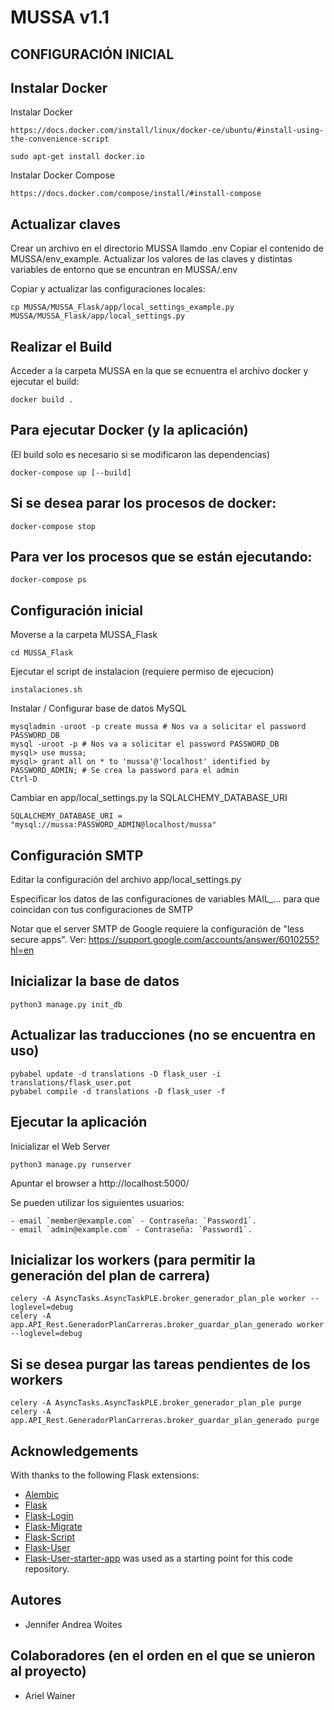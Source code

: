 # MUSSA v1.1

## CONFIGURACIÓN INICIAL

## Instalar Docker

Instalar Docker

    https://docs.docker.com/install/linux/docker-ce/ubuntu/#install-using-the-convenience-script

    sudo apt-get install docker.io

Instalar Docker Compose

    https://docs.docker.com/compose/install/#install-compose

## Actualizar claves

Crear un archivo en el directorio MUSSA llamdo .env
Copiar el contenido de MUSSA/env_example. Actualizar los valores de las claves y distintas variables de entorno que se encuntran en MUSSA/.env

Copiar y actualizar las configuraciones locales:

    cp MUSSA/MUSSA_Flask/app/local_settings_example.py MUSSA/MUSSA_Flask/app/local_settings.py 

## Realizar el Build

Acceder a la carpeta MUSSA en la que se ecnuentra el archivo docker y ejecutar el build:

    docker build .

## Para ejecutar Docker (y la aplicación)

(El build solo es necesario si se modificaron las dependencias)

    docker-compose up [--build]

## Si se desea parar los procesos de docker:

    docker-compose stop

## Para ver los procesos que se están ejecutando:

    docker-compose ps






## Configuración inicial

Moverse a la carpeta MUSSA_Flask

    cd MUSSA_Flask

Ejecutar el script de instalacion (requiere permiso de ejecucion)

    instalaciones.sh


Instalar / Configurar base de datos MySQL

    mysqladmin -uroot -p create mussa # Nos va a solicitar el password PASSWORD_DB
    mysql -uroot -p # Nos va a solicitar el password PASSWORD_DB
    mysql> use mussa;
    mysql> grant all on * to 'mussa'@'localhost' identified by PASSWORD_ADMIN; # Se crea la password para el admin
    Ctrl-D
    
Cambiar en app/local_settings.py la SQLALCHEMY_DATABASE_URI

    SQLALCHEMY_DATABASE_URI = "mysql://mussa:PASSWORD_ADMIN@localhost/mussa"


## Configuración SMTP

Editar la configuración del archivo app/local_settings.py

Especificar los datos de las configuraciones de variables MAIL_... para que coincidan con tus configuraciones de SMTP

Notar que el server SMTP de Google requiere la configuración de "less secure apps".
Ver: https://support.google.com/accounts/answer/6010255?hl=en


## Inicializar la base de datos

    python3 manage.py init_db

## Actualizar las traducciones (no se encuentra en uso)
    
    pybabel update -d translations -D flask_user -i translations/flask_user.pot
    pybabel compile -d translations -D flask_user -f

## Ejecutar la aplicación

Inicializar el Web Server

    python3 manage.py runserver

Apuntar el browser a http://localhost:5000/

Se pueden utilizar los siguientes usuarios:

    - email `member@example.com` - Contraseña: `Password1`.
    - email `admin@example.com` - Contraseña: `Password1`.

## Inicializar los workers (para permitir la generación del plan de carrera)

    celery -A AsyncTasks.AsyncTaskPLE.broker_generador_plan_ple worker --loglevel=debug
    celery -A app.API_Rest.GeneradorPlanCarreras.broker_guardar_plan_generado worker --loglevel=debug

## Si se desea purgar las tareas pendientes de los workers

    celery -A AsyncTasks.AsyncTaskPLE.broker_generador_plan_ple purge
    celery -A app.API_Rest.GeneradorPlanCarreras.broker_guardar_plan_generado purge

## Acknowledgements

With thanks to the following Flask extensions:

* [Alembic](http://alembic.zzzcomputing.com/)
* [Flask](http://flask.pocoo.org/)
* [Flask-Login](https://flask-login.readthedocs.io/)
* [Flask-Migrate](https://flask-migrate.readthedocs.io/)
* [Flask-Script](https://flask-script.readthedocs.io/)
* [Flask-User](http://flask-user.readthedocs.io/en/v0.6/)
* [Flask-User-starter-app](https://github.com/lingthio/Flask-User-starter-app) was used as a starting point for this code repository.


## Autores

- Jennifer Andrea Woites

## Colaboradores (en el orden en el que se unieron al proyecto)

- Ariel Wainer
